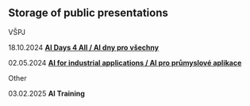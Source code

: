 ## Storage of public presentations

VŠPJ

18.10.2024 **[AI Days 4 All / AI dny pro všechny](Presentations_VSPJ/AI_Days_4_All_VSPJ.pdf)**

02.05.2024 **[AI for industrial applications / AI pro průmyslové aplikace](Presentations_VSPJ/AI_VSPJ.pdf)**


Other

03.02.2025 **AI Training**
